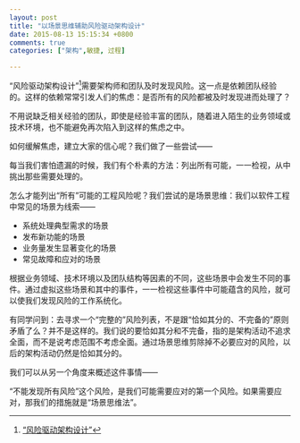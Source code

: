 ```yaml
---
layout: post
title: "以场景思维辅助风险驱动架构设计"
date: 2015-08-13 15:15:34 +0800
comments: true
categories: ["架构",敏捷, 过程]

---
```


“风险驱动架构设计”[^1]需要架构师和团队及时发现风险。这一点是依赖团队经验的。这样的依赖常常引发人们的焦虑：是否所有的风险都被及时发现进而处理了？

不用说缺乏相关经验的团队，即使是经验丰富的团队，随着进入陌生的业务领域或技术环境，也不能避免再次陷入到这样的焦虑之中。

<!-- more -->


如何缓解焦虑，建立大家的信心呢？我们做了一些尝试——

每当我们害怕遗漏的时候，我们有个朴素的方法：列出所有可能，一一检视，从中挑出那些需要处理的。

怎么才能列出“所有”可能的工程风险呢？我们尝试的是场景思维：我们以软件工程中常见的场景为线索——

* 系统处理典型需求的场景
* 发布新功能的场景
* 业务量发生显著变化的场景
* 常见故障和应对的场景


根据业务领域、技术环境以及团队结构等因素的不同，这些场景中会发生不同的事件。通过虚拟这些场景和其中的事件，一一检视这些事件中可能蕴含的风险，就可以使我们发现风险的工作系统化。

有同学问到：去寻求一个“完整的”风险列表，不是跟“恰如其分的、不完备的”原则矛盾了么？并不是这样的。我们说的要恰如其分和不完备，指的是架构活动不追求全面，而不是说考虑范围不考虑全面。通过场景思维剪除掉不必要应对的风险，以后的架构活动仍然是恰如其分的。

我们可以从另一个角度来概述这件事情——

“不能发现所有风险”这个风险，是我们可能需要应对的第一个风险。如果需要应对，那我们的措施就是“场景思维法”。


[^1]:[“风险驱动架构设计”](/blog/2014/03/31/aa1/)
